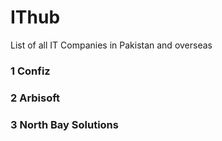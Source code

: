 # IThub
List of all IT Companies in Pakistan and overseas


### 1 Confiz

### 2 Arbisoft

### 3 North Bay Solutions
